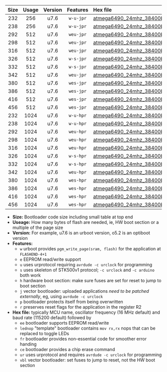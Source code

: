 |Size|Usage|Version|Features|Hex file|
|:-:|:-:|:-:|:-:|:--|
|232|256|u7.6|`w-u-jpr`|[atmega6490_24mhz_38400bps_ur_vbl.hex](https://raw.githubusercontent.com/stefanrueger/urboot/main/bootloaders/atmega6490/fcpu_24mhz/38400_bps/atmega6490_24mhz_38400bps_ur_vbl.hex)|
|238|256|u7.6|`w-u-jpr`|[atmega6490_24mhz_38400bps_lednop_ur_vbl.hex](https://raw.githubusercontent.com/stefanrueger/urboot/main/bootloaders/atmega6490/fcpu_24mhz/38400_bps/atmega6490_24mhz_38400bps_lednop_ur_vbl.hex)|
|292|512|u7.6|`weu-jpr`|[atmega6490_24mhz_38400bps_ee_ur_vbl.hex](https://raw.githubusercontent.com/stefanrueger/urboot/main/bootloaders/atmega6490/fcpu_24mhz/38400_bps/atmega6490_24mhz_38400bps_ee_ur_vbl.hex)|
|298|512|u7.6|`weu-jpr`|[atmega6490_24mhz_38400bps_ee_lednop_ur_vbl.hex](https://raw.githubusercontent.com/stefanrueger/urboot/main/bootloaders/atmega6490/fcpu_24mhz/38400_bps/atmega6490_24mhz_38400bps_ee_lednop_ur_vbl.hex)|
|316|512|u7.6|`weu-jpr`|[atmega6490_24mhz_38400bps_ee_lednop_fr_ur_vbl.hex](https://raw.githubusercontent.com/stefanrueger/urboot/main/bootloaders/atmega6490/fcpu_24mhz/38400_bps/atmega6490_24mhz_38400bps_ee_lednop_fr_ur_vbl.hex)|
|326|512|u7.6|`w-s-jpr`|[atmega6490_24mhz_38400bps_vbl.hex](https://raw.githubusercontent.com/stefanrueger/urboot/main/bootloaders/atmega6490/fcpu_24mhz/38400_bps/atmega6490_24mhz_38400bps_vbl.hex)|
|332|512|u7.6|`w-s-jpr`|[atmega6490_24mhz_38400bps_lednop_vbl.hex](https://raw.githubusercontent.com/stefanrueger/urboot/main/bootloaders/atmega6490/fcpu_24mhz/38400_bps/atmega6490_24mhz_38400bps_lednop_vbl.hex)|
|342|512|u7.6|`weu-jpr`|[atmega6490_24mhz_38400bps_ee_lednop_fr_ce_ur_vbl.hex](https://raw.githubusercontent.com/stefanrueger/urboot/main/bootloaders/atmega6490/fcpu_24mhz/38400_bps/atmega6490_24mhz_38400bps_ee_lednop_fr_ce_ur_vbl.hex)|
|380|512|u7.6|`wes-jpr`|[atmega6490_24mhz_38400bps_ee_vbl.hex](https://raw.githubusercontent.com/stefanrueger/urboot/main/bootloaders/atmega6490/fcpu_24mhz/38400_bps/atmega6490_24mhz_38400bps_ee_vbl.hex)|
|386|512|u7.6|`wes-jpr`|[atmega6490_24mhz_38400bps_ee_lednop_vbl.hex](https://raw.githubusercontent.com/stefanrueger/urboot/main/bootloaders/atmega6490/fcpu_24mhz/38400_bps/atmega6490_24mhz_38400bps_ee_lednop_vbl.hex)|
|416|512|u7.6|`wes-jpr`|[atmega6490_24mhz_38400bps_ee_lednop_fr_vbl.hex](https://raw.githubusercontent.com/stefanrueger/urboot/main/bootloaders/atmega6490/fcpu_24mhz/38400_bps/atmega6490_24mhz_38400bps_ee_lednop_fr_vbl.hex)|
|456|512|u7.6|`wes-jpr`|[atmega6490_24mhz_38400bps_ee_lednop_fr_ce_vbl.hex](https://raw.githubusercontent.com/stefanrueger/urboot/main/bootloaders/atmega6490/fcpu_24mhz/38400_bps/atmega6490_24mhz_38400bps_ee_lednop_fr_ce_vbl.hex)|
|232|1024|u7.6|`w-u-hpr`|[atmega6490_24mhz_38400bps_ur.hex](https://raw.githubusercontent.com/stefanrueger/urboot/main/bootloaders/atmega6490/fcpu_24mhz/38400_bps/atmega6490_24mhz_38400bps_ur.hex)|
|238|1024|u7.6|`w-u-hpr`|[atmega6490_24mhz_38400bps_lednop_ur.hex](https://raw.githubusercontent.com/stefanrueger/urboot/main/bootloaders/atmega6490/fcpu_24mhz/38400_bps/atmega6490_24mhz_38400bps_lednop_ur.hex)|
|292|1024|u7.6|`weu-hpr`|[atmega6490_24mhz_38400bps_ee_ur.hex](https://raw.githubusercontent.com/stefanrueger/urboot/main/bootloaders/atmega6490/fcpu_24mhz/38400_bps/atmega6490_24mhz_38400bps_ee_ur.hex)|
|298|1024|u7.6|`weu-hpr`|[atmega6490_24mhz_38400bps_ee_lednop_ur.hex](https://raw.githubusercontent.com/stefanrueger/urboot/main/bootloaders/atmega6490/fcpu_24mhz/38400_bps/atmega6490_24mhz_38400bps_ee_lednop_ur.hex)|
|316|1024|u7.6|`weu-hpr`|[atmega6490_24mhz_38400bps_ee_lednop_fr_ur.hex](https://raw.githubusercontent.com/stefanrueger/urboot/main/bootloaders/atmega6490/fcpu_24mhz/38400_bps/atmega6490_24mhz_38400bps_ee_lednop_fr_ur.hex)|
|326|1024|u7.6|`w-s-hpr`|[atmega6490_24mhz_38400bps.hex](https://raw.githubusercontent.com/stefanrueger/urboot/main/bootloaders/atmega6490/fcpu_24mhz/38400_bps/atmega6490_24mhz_38400bps.hex)|
|332|1024|u7.6|`w-s-hpr`|[atmega6490_24mhz_38400bps_lednop.hex](https://raw.githubusercontent.com/stefanrueger/urboot/main/bootloaders/atmega6490/fcpu_24mhz/38400_bps/atmega6490_24mhz_38400bps_lednop.hex)|
|342|1024|u7.6|`weu-hpr`|[atmega6490_24mhz_38400bps_ee_lednop_fr_ce_ur.hex](https://raw.githubusercontent.com/stefanrueger/urboot/main/bootloaders/atmega6490/fcpu_24mhz/38400_bps/atmega6490_24mhz_38400bps_ee_lednop_fr_ce_ur.hex)|
|380|1024|u7.6|`wes-hpr`|[atmega6490_24mhz_38400bps_ee.hex](https://raw.githubusercontent.com/stefanrueger/urboot/main/bootloaders/atmega6490/fcpu_24mhz/38400_bps/atmega6490_24mhz_38400bps_ee.hex)|
|386|1024|u7.6|`wes-hpr`|[atmega6490_24mhz_38400bps_ee_lednop.hex](https://raw.githubusercontent.com/stefanrueger/urboot/main/bootloaders/atmega6490/fcpu_24mhz/38400_bps/atmega6490_24mhz_38400bps_ee_lednop.hex)|
|416|1024|u7.6|`wes-hpr`|[atmega6490_24mhz_38400bps_ee_lednop_fr.hex](https://raw.githubusercontent.com/stefanrueger/urboot/main/bootloaders/atmega6490/fcpu_24mhz/38400_bps/atmega6490_24mhz_38400bps_ee_lednop_fr.hex)|
|456|1024|u7.6|`wes-hpr`|[atmega6490_24mhz_38400bps_ee_lednop_fr_ce.hex](https://raw.githubusercontent.com/stefanrueger/urboot/main/bootloaders/atmega6490/fcpu_24mhz/38400_bps/atmega6490_24mhz_38400bps_ee_lednop_fr_ce.hex)|

- **Size:** Bootloader code size including small table at top end
- **Useage:** How many bytes of flash are needed, ie, HW boot section or a multiple of the page size
- **Version:** For example, u7.6 is an urboot version, o5.2 is an optiboot version
- **Features:**
  + `w` urboot provides `pgm_write_page(sram, flash)` for the application at `FLASHEND-4+1`
  + `e` EEPROM read/write support
  + `u` uses urprotocol requiring `avrdude -c urclock` for programming
  + `s` uses skeleton of STK500v1 protocol; `-c urclock` and `-c arduino` both work
  + `h` hardware boot section: make sure fuses are set for reset to jump to boot section
  + `j` vector bootloader: uploaded applications *need to be patched externally*, eg, using `avrdude -c urclock`
  + `p` bootloader protects itself from being overwritten
  + `r` preserves reset flags for the application in the register R2
- **Hex file:** typically MCU name, oscillator frequency (16 MHz default) and baud rate (115200 default) followed by
  + `ee` bootloader supports EEPROM read/write
  + `lednop` "template" bootloader contains `mov rx,rx` nops that can be replaced to toggle LEDs
  + `fr` bootloader provides non-essential code for smoother error handing
  + `ce` bootloader provides a chip erase command
  + `ur` uses urprotocol and requires `avrdude -c urclock` for programming
  + `vbl` vector bootloader: set fuses to jump to reset, not the HW boot section
